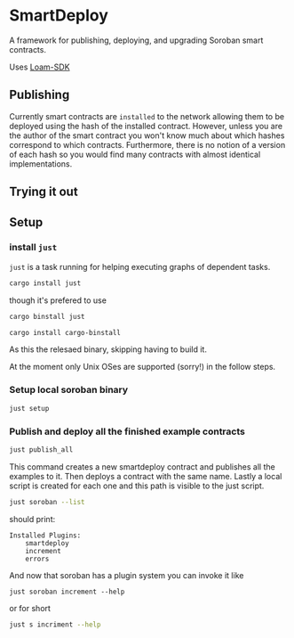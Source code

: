 # SmartDeploy

A framework for publishing, deploying, and upgrading Soroban smart contracts.

Uses [Loam-SDK](https://github.com/loambuild/loam-sdk)

## Publishing

Currently smart contracts are `installed` to the network allowing them to be deployed using the hash of the installed contract. However, unless you are the author of the smart contract you won't know much about which hashes correspond to which contracts.  Furthermore, there is no notion of a version of each hash so you would find many contracts with almost identical implementations.



## Trying it out

## Setup

### install `just`

`just` is a task running for helping executing graphs of dependent tasks.

```bash
cargo install just
```

though it's prefered to use

```bash
cargo binstall just
```

```bash
cargo install cargo-binstall 
```

As this the relesaed binary, skipping having to build it. 

At the moment only Unix OSes are supported (sorry!) in the follow steps. 

### Setup local soroban binary

```bash
just setup
```

### Publish and deploy all the finished example contracts

```bash
just publish_all
```

This command creates a new smartdeploy contract and publishes all the examples to it. Then deploys a contract with the same name.  Lastly a local script is created for each one and this path is visible to the just script.

```bash
just soroban --list
```

should print:

```
Installed Plugins:
    smartdeploy
    increment
    errors
```

And now that soroban has a plugin system you can invoke it like

```
just soroban increment --help
```

or for short

```bash
just s incriment --help
```

